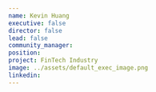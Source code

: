 ```yaml
---
name: Kevin Huang
executive: false
director: false
lead: false
community_manager:   
position:  
project: FinTech Industry
image: ../assets/default_exec_image.png
linkedin:
---
```

